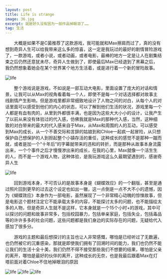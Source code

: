 ```yaml
---
layout: post
title: Life is strange
image: 36.jpg
excerpt: 就是好久没有因为一部作品掉眼泪了……
tag: 生活
---
```


　　大概是如果不是C菌推荐了这款游戏，我可能就和Max擦肩而过了，真的没有想到奇异人生可以给我带来这么多的惊喜，这一定是我玩过的最好的剧情冒险游戏了，一款游戏，或者小说，或者动画，或者电影，最棒的地方一定是让人在剧集结束之后仍然还意犹未尽，奇异人生做到了，即使最后Max已经退到了黑幕之后，我仍然想象着她会在某个世界某个地方生活着，或是进行着一个新的冒险故事。

![life]({{site.baseurl}}/content/images/2017.12.8/1.jpg)

　　整个游戏说是游戏，不如说是一部互动大电影，里面设置了庞大的对话和情景，让我可以从Max的视角看着每一个人，即使不是每一个对话选择都对故事主线剧情产生影响，但是游戏里都非常细致地设计了人物之间的对白，从每个人的对话里面可以感受到他们的内心的状态，可以了解到他们生活的状况，游戏里每一个人都是有血有肉的，从里到外都很丰满，也是因为这些大大小小的设计，让我产生了以前从来没有体验过的代入感，仿佛我就是Max的那种代入感，当然，这种细致的对白带来的最大的代入感来自于Max，从Max和周围的人的互动，可以感受到Max的成长，从一个不善交际和言辞的姑娘到和Chloe一起疯一起冒险，从只想保护自己想保护的人到担起整个小镇存活的重任，这种成长的感觉不是那种一蹴而就，或者是加一个“十年后”的字幕就带来的违和的转折，而是那种从故事本身流露出来，一个个事件之后才慢慢渗出来的成长，在我的心里，Max就像一个活生生的人，而不是一个游戏人物，这种体验，是我玩游戏这么久最期望遇到的，感谢奇异人生

![life]({{site.baseurl}}/content/images/2017.12.8/2.jpg)

　　回到游戏本身，不可否认的是故事本身是《蝴蝶效应》的一个翻版，甚至是通过照片回到更早的过去这个设定也如出一辙，这一点倒是一点不大不小的遗憾，因为《蝴蝶效应》本身作为一部电影，虽然展现了一个非常精心动魄的惊悚故事，但是电影这个题材注定它不能承载太多的内容，不能探讨太多的问题，也不能描绘太多的人物，但是奇异人生就不是这样，它本身就是一个15个小时+的游戏，其中可以探讨的问题和故事非常多，包括校园暴力，包括单亲家庭，包括失业，包括毒品等的许许多多的社会问题，这些问题都是我们身边的实际存在的问题，无疑给代入感加了很多分。

　　游戏的主题和最后想探讨的主旨也让人非常感慨，哪怕是已经听过了无数遍，也仍然被它的沉重感染，那就是即使我们拥有了回溯时间的能力，我们也仍然不能让我们的生活十全十美，我们仍然不得不接受那些我们不想要的结果，哪怕是父亲的离开，哪怕是最好的伙伴的离开，这种成长的无奈，也是我最后跟着Max在灯塔前面对着Chloe不住地掉眼泪的原因

![life]({{site.baseurl}}/content/images/2017.12.8/3.jpg)
![life]({{site.baseurl}}/content/images/2017.12.8/4.jpg)
![life]({{site.baseurl}}/content/images/2017.12.8/5.jpg)